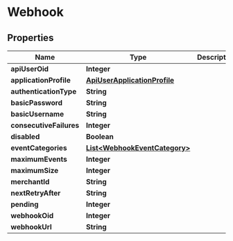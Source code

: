 
# Webhook

## Properties
Name | Type | Description | Notes
------------ | ------------- | ------------- | -------------
**apiUserOid** | **Integer** |  |  [optional]
**applicationProfile** | [**ApiUserApplicationProfile**](ApiUserApplicationProfile.md) |  |  [optional]
**authenticationType** | **String** |  |  [optional]
**basicPassword** | **String** |  |  [optional]
**basicUsername** | **String** |  |  [optional]
**consecutiveFailures** | **Integer** |  |  [optional]
**disabled** | **Boolean** |  |  [optional]
**eventCategories** | [**List&lt;WebhookEventCategory&gt;**](WebhookEventCategory.md) |  |  [optional]
**maximumEvents** | **Integer** |  |  [optional]
**maximumSize** | **Integer** |  |  [optional]
**merchantId** | **String** |  |  [optional]
**nextRetryAfter** | **String** |  |  [optional]
**pending** | **Integer** |  |  [optional]
**webhookOid** | **Integer** |  |  [optional]
**webhookUrl** | **String** |  |  [optional]



